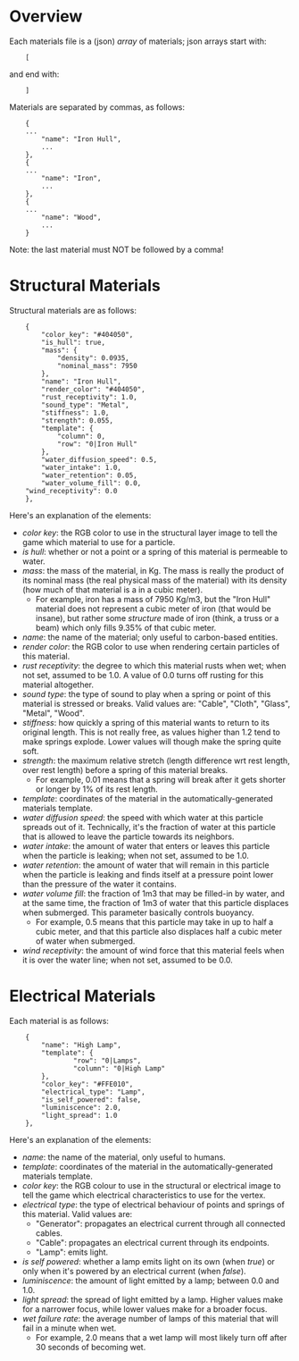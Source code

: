 # Overview
Each materials file is a (json) *array* of materials; json arrays start with:
```
    [
```
and end with:
```
    ]
```
Materials are separated by commas, as follows:
```
    {
	...
        "name": "Iron Hull",
        ...
    },
    {
	...
        "name": "Iron",
        ...
    },
    {
	...
        "name": "Wood",
        ...
    }
```

Note: the last material must NOT be followed by a comma!

# Structural Materials

Structural materials are as follows:
```
    {
        "color_key": "#404050", 
        "is_hull": true, 
        "mass": {
            "density": 0.0935, 
            "nominal_mass": 7950
        }, 
        "name": "Iron Hull", 
        "render_color": "#404050", 
        "rust_receptivity": 1.0, 
        "sound_type": "Metal", 
        "stiffness": 1.0, 
        "strength": 0.055, 
        "template": {
            "column": 0, 
            "row": "0|Iron Hull"
        }, 
        "water_diffusion_speed": 0.5, 
        "water_intake": 1.0, 
        "water_retention": 0.05, 
        "water_volume_fill": 0.0,
	"wind_receptivity": 0.0
    }, 
```

Here's an explanation of the elements:

- _color key_: the RGB color to use in the structural layer image to tell the game which material to use for a particle.
- _is hull_: whether or not a point or a spring of this material is permeable to water.
- _mass_: the mass of the material, in Kg. The mass is really the product of its nominal mass (the real physical mass of the material) with its density (how much of that material is a in a cubic meter). 
   - For example, iron has a mass of 7950 Kg/m3, but the "Iron Hull" material does not represent a cubic meter of iron (that would be insane), but rather some *structure* made of iron (think, a truss or a beam) which only fills 9.35% of that cubic meter.
- _name_: the name of the material; only useful to carbon-based entities.
- _render color_: the RGB color to use when rendering certain particles of this material.
- _rust receptivity_: the degree to which this material rusts when wet; when not set, assumed to be 1.0. A value of 0.0 turns off rusting for this material altogether.
- _sound type_: the type of sound to play when a spring or point of this material is stressed or breaks. Valid values are: "Cable", "Cloth", "Glass", "Metal", "Wood".
- _stiffness_: how quickly a spring of this material wants to return to its original length. This is not really free, as values higher than 1.2 tend to make springs explode. Lower values will though make the spring quite soft.
- _strength_: the maximum relative stretch (length difference wrt rest length, over rest length) before a spring of this material breaks. 
   - For example, 0.01 means that a spring will break after it gets shorter or longer by 1% of its rest length.
- _template_: coordinates of the material in the automatically-generated materials template.
- _water diffusion speed_: the speed with which water at this particle spreads out of it. Technically, it's the fraction of water at this particle that is allowed to leave the particle towards its neighbors.
- _water intake_: the amount of water that enters or leaves this particle when the particle is leaking; when not set, assumed to be 1.0.
- _water retention_: the amount of water that will remain in this particle when the particle is leaking and finds itself at a pressure point lower than the pressure of the water it contains.
- _water volume fill_: the fraction of 1m3 that may be filled-in by water, and at the same time, the fraction of 1m3 of water that this particle displaces when submerged. This parameter basically controls buoyancy.
   - For example, 0.5 means that this particle may take in up to half a cubic meter, and that this particle also displaces half a cubic meter of water when submerged.
- _wind receptivity_: the amount of wind force that this material feels when it is over the water line; when not set, assumed to be 0.0.

# Electrical Materials

Each material is as follows:
``` 
    {
        "name": "High Lamp",	
        "template": {
                "row": "0|Lamps",
                "column": "0|High Lamp"
        },
        "color_key": "#FFE010",
        "electrical_type": "Lamp",
        "is_self_powered": false,
        "luminiscence": 2.0,
        "light_spread": 1.0
    },
``` 
Here's an explanation of the elements:

- _name_: the name of the material, only useful to humans.
- _template_: coordinates of the material in the automatically-generated materials template.
- _color key_: the RGB colour to use in the structural or electrical image to tell the game which electrical characteristics to use for the vertex.
- _electrical type_: the type of electrical behaviour of points and springs of this material. Valid values are:
   - "Generator": propagates an electrical current through all connected cables.
   - "Cable": propagates an electrical current through its endpoints.
   - "Lamp": emits light.
- _is self powered_: whether a lamp emits light on its own (when *true*) or only when it's powered by an electrical current (when *false*).
- _luminiscence_: the amount of light emitted by a lamp; between 0.0 and 1.0.
- _light spread_: the spread of light emitted by a lamp. Higher values make for a narrower focus, while lower values make for a broader focus.
- _wet failure rate_: the average number of lamps of this material that will fail in a minute when wet.
   - For example, 2.0 means that a wet lamp will most likely turn off after 30 seconds of becoming wet.
